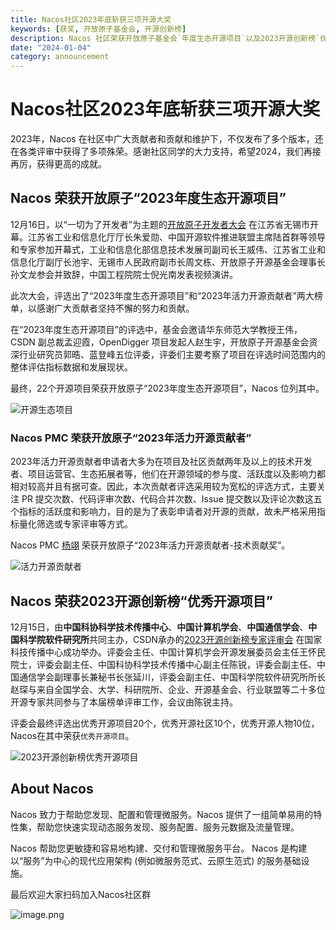 ```yaml
---
title: Nacos社区2023年底斩获三项开源大奖
keywords: [获奖, 开放原子基金会, 开源创新榜]
description: Nacos 社区荣获开放原子基金会`年度生态开源项目`以及2023开源创新榜`优秀开源项目`殊荣，感谢社区同学的大力支持。
date: "2024-01-04"
category: announcement
---
```


# Nacos社区2023年底斩获三项开源大奖

2023年，Nacos 在社区中广大贡献者和贡献和维护下，不仅发布了多个版本，还在各类评审中获得了多项殊荣。感谢社区同学的大力支持，希望2024，我们再接再厉，获得更高的成就。

## Nacos 荣获开放原子“2023年度生态开源项目”

12月16日，以“一切为了开发者”为主题的[开放原子开发者大会](https://openatomcon.openatom.cn/) 在江苏省无锡市开幕。江苏省工业和信息化厅厅长朱爱勋、中国开源软件推进联盟主席陆首群等领导和专家参加开幕式，工业和信息化部信息技术发展司副司长王威伟、江苏省工业和信息化厅副厅长池宇、无锡市人民政府副市长周文栋、开放原子开源基金会理事长孙文龙参会并致辞，中国工程院院士倪光南发表视频演讲。

此次大会，评选出了“2023年度生态开源项目”和“2023年活力开源贡献者”两大榜单，以感谢广大贡献者坚持不懈的努力和贡献。

在“2023年度生态开源项目”的评选中，基金会邀请华东师范大学教授王伟，CSDN 副总裁孟迎霞，OpenDigger 项目发起人赵生宇，开放原子开源基金会资深行业研究员郭晧、蓝登峰五位评委，评委们主要考察了项目在评选时间范围内的整体评估指标数据和发展现状。

最终，22个开源项目荣获开放原子“2023年度生态开源项目”，Nacos 位列其中。

![开源生态项目](https://cdn.nlark.com/yuque/0/2024/jpeg/1577777/1704351655688-253fa8b4-4437-4b6e-a38a-0d4952468dac.jpeg?x-oss-process=image%2Fresize%2Cw_1500%2Climit_0%2Finterlace%2C1)

### Nacos PMC 荣获开放原子“2023年活力开源贡献者”

2023年活力开源贡献者申请者大多为在项目及社区贡献两年及以上的技术开发者、项目运营官、生态拓展者等，他们在开源领域的参与度、活跃度以及影响力都相对较高并且有据可查。因此，本次贡献者评选采用较为宽松的评选方式，主要关注 PR 提交次数、代码评审次数、代码合并次数、Issue 提交数以及评论次数这五个指标的活跃度和影响力，目的是为了表彰申请者对开源的贡献，故未严格采用指标量化筛选或专家评审等方式。

Nacos PMC [杨翊](https://github.com/KomachiSion) 荣获开放原子“2023年活力开源贡献者-技术贡献奖”。

![活力开源贡献者](https://cdn.nlark.com/yuque/0/2024/jpeg/1577777/1704351817954-d1048d91-a3b7-4dc3-a725-30af719a74da.jpeg?x-oss-process=image%2Fresize%2Cw_1329%2Climit_0%2Finterlace%2C1)

## Nacos 荣获2023开源创新榜“优秀开源项目”

12月15日，由**中国科协科学技术传播中心**、**中国计算机学会**、**中国通信学会**、**中国科学院软件研究所**共同主办，CSDN承办的[2023开源创新榜专家评审会](https://cccst.org.cn/zxyw/tzgg/art/2023/art_748b3428e4184ccc825ea6de1a2d273f.html) 在国家科技传播中心成功举办。评委会主任、中国计算机学会开源发展委员会主任王怀民院士，评委会副主任、中国科协科学技术传播中心副主任陈锐，评委会副主任、中国通信学会副理事长兼秘书长张延川，评委会副主任、中国科学院软件研究所所长赵琛与来自全国学会、大学、科研院所、企业、开源基金会、行业联盟等二十多位开源专家共同参与了本届榜单评审工作，会议由陈锐主持。

评委会最终评选出优秀开源项目20个，优秀开源社区10个，优秀开源人物10位，Nacos在其中荣获`优秀开源项目`。

![2023开源创新榜优秀开源项目](https://cdn.nlark.com/yuque/0/2024/jpeg/1577777/1704352802985-4380273f-b37c-4073-8d3d-91e989c3675b.jpeg?x-oss-process=image%2Fresize%2Cw_1500%2Climit_0%2Finterlace%2C1)

## About Nacos

Nacos 致力于帮助您发现、配置和管理微服务。Nacos 提供了一组简单易用的特性集，帮助您快速实现动态服务发现、服务配置、服务元数据及流量管理。

Nacos 帮助您更敏捷和容易地构建、交付和管理微服务平台。 Nacos 是构建以“服务”为中心的现代应用架构 (例如微服务范式、云原生范式) 的服务基础设施。

最后欢迎大家扫码加入Nacos社区群

![image.png](https://cdn.nlark.com/yuque/0/2023/png/1577777/1679276899363-83081d59-67c6-4501-9cf8-0d84ba7c6d7e.png#averageHue=%23c1c2c2&clientId=u9dfeac18-3281-4&from=paste&height=551&id=ubcf45e51&name=image.png&originHeight=1102&originWidth=854&originalType=binary&ratio=2&rotation=0&showTitle=false&size=155261&status=done&style=none&taskId=ud6bea1fe-b003-441b-a810-84435d2aeff&title=&width=427)

